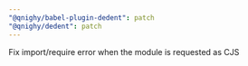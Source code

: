 ```yaml
---
"@qnighy/babel-plugin-dedent": patch
"@qnighy/dedent": patch
---
```


Fix import/require error when the module is requested as CJS
